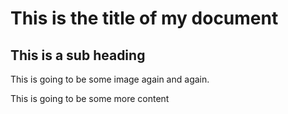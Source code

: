 # This is the title of my document

## This is a sub heading
This is going to be some image again and again.

This is going to be some more content